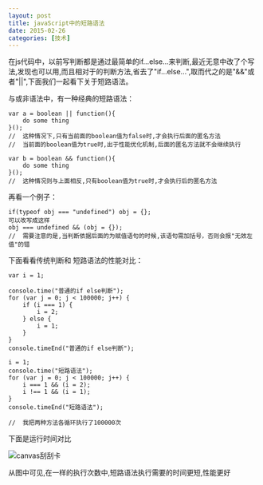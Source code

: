 ```yaml
---
layout: post
title: javaScript中的短路语法
date: 2015-02-26
categories: [技术]
---
```


在js代码中，以前写判断都是通过最简单的if...else...来判断,最近无意中改了个写法,发现也可以用,而且相对于的判断方法,省去了"if...else...",取而代之的是"&&"或者"||",下面我们一起看下关于短路语法。

与或非语法中，有一种经典的短路语法：
    
	var a = boolean || function(){
		do some thing
	}();
	//	这种情况下,只有当前面的boolean值为false时,才会执行后面的匿名方法
	//	当前面的boolean值为true时,出于性能优化机制,后面的匿名方法就不会继续执行

	var b = boolean && function(){
		do some thing
	}();
	//	这种情况则与上面相反,只有boolean值为true时,才会执行后的匿名方法

再看一个例子：

    if(typeof obj === "undefined") obj = {};
	可以改写成这样
	obj === undefined && (obj = {});
	//	需要注意的是,当判断依据后面的为赋值语句的时候,该语句需加括号，否则会报"无效左值"的错


下面看看传统判断和	短路语法的性能对比：

    var i = 1;
    
    console.time("普通的if else判断");
    for (var j = 0; j < 100000; j++) {
        if (i === 1) {
            i = 2;
        } else {
            i = 1;
        }
    }
    console.timeEnd("普通的if else判断");

    i = 1;
    console.time("短路语法");
    for (var j = 0; j < 100000; j++) {
        i === 1 && (i = 2);
        i !== 1 && (i = 1);
    }
    console.timeEnd("短路语法");

	//	我把两种方法各循环执行了100000次
下面是运行时间对比

![canvas刮刮卡](http://rwson.github.io/assets/img/posts/run-times-compare.jpg)

从图中可见,在一样的执行次数中,短路语法执行需要的时间更短,性能更好